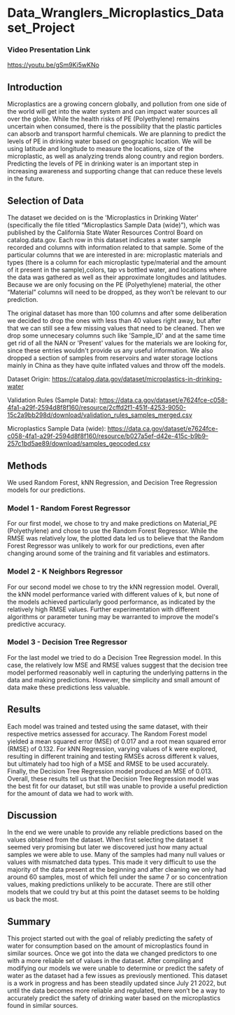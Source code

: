 # Data_Wranglers_Microplastics_Dataset_Project

### Video Presentation Link
https://youtu.be/gSm9Ki5wKNo

## Introduction
Microplastics are a growing concern globally, and pollution from one side of the world will get into the water system and can impact water sources all over the globe. While the health risks of PE (Polyethylene) remains uncertain when consumed, there is the possibility that the plastic particles can absorb and transport harmful chemicals. We are planning to predict the levels of PE in drinking water based on geographic location. We will be using latitude and longitude to measure the locations, size of the microplastic, as well as analyzing trends along country and region borders. Predicting the levels of PE in drinking water is an important step in increasing awareness and supporting change that can reduce these levels in the future.

## Selection of Data
The dataset we decided on is the 'Microplastics in Drinking Water' (specifically the file titled “Microplastics Sample Data (wide)”), which was published by the California State Water Resources Control Board on catalog.data.gov. Each row in this dataset indicates a water sample recorded and columns with information related to that sample. Some of the particular columns that we are interested in are: microplastic materials and types (there is a column for each microplastic type/material and the amount of it present in the sample),colors, tap vs bottled water, and locations where the data was gathered as well as their approximate longitudes and latitudes. Because we are only focusing on the PE (Polyethylene) material, the other “Material” columns will need to be dropped, as they won’t be relevant to our prediction.

The original dataset has more than 100 columns and after some deliberation we decided to drop the ones with less than 40 values right away, but after that we can still see a few missing values that need to be cleaned. Then we drop some unnecesary columns such like 'Sample_ID' and at the same time get rid of all the NAN or 'Present' values for the materials we are looking for, since these entries wouldn't provide us any useful information. We also dropped a section of samples from reservoirs and water storage loctions mainly in China as they have quite inflated values and throw off the models.

Dataset Origin: https://catalog.data.gov/dataset/microplastics-in-drinking-water

Validation Rules (Sample Data): https://data.ca.gov/dataset/e7624fce-c058-4fa1-a29f-2594d8f8f160/resource/2cffd2f1-451f-4253-9050-15c2a9bb298d/download/validation_rules_samples_merged.csv

Microplastics Sample Data (wide): https://data.ca.gov/dataset/e7624fce-c058-4fa1-a29f-2594d8f8f160/resource/b027a5ef-d42e-415c-b9b9-257c1bd5ae89/download/samples_geocoded.csv

## Methods
We used Random Forest, kNN Regression, and Decision Tree Regression models for our predictions.
### Model 1 - Random Forest Regressor
For our first model, we chose to try and make predictions on Material_PE (Polyethylene) and chose to use the Random Forest Regressor. While the RMSE was relatively low, the plotted data led us to believe that the Random Forest Regressor was unlikely to work for our predictions, even after changing around some of the training and fit variables and estimators.
### Model 2 - K Neighbors Regressor
For our second model we chose to try the kNN regression model. Overall, the kNN model performance varied with different values of k, but none of the models achieved particularly good performance, as indicated by the relatively high RMSE values. Further experimentation with different algorithms or parameter tuning may be warranted to improve the model's predictive accuracy.
### Model 3 - Decision Tree Regressor
For the last model we tried to do a Decision Tree Regression model. In this case, the relatively low MSE and RMSE values suggest that the decision tree model performed reasonably well in capturing the underlying patterns in the data and making predictions. However, the simplicity and small amount of data make these predictions less valuable.

## Results
Each model was trained and tested using the same dataset, with their respective metrics assessed for accuracy. The Random Forest model yielded a mean squared error (MSE) of 0.017 and a root mean squared error (RMSE) of 0.132. For kNN Regression, varying values of k were explored, resulting in different training and testing RMSEs across different k values, but ultimately had too high of a MSE and RMSE to be used accurately. Finally, the Decision Tree Regression model produced an MSE of 0.013. Overall, these results tell us that the Decision Tree Regression model was the best fit for our dataset, but still was unable to provide a useful prediction for the amount of data we had to work with.

## Discussion
In the end we were unable to provide any reliable predictions based on the values obtained from the dataset. When first selecting the dataset it seemed very promising but later we discovered just how many actual samples we were able to use. Many of the samples had many null values or values with mismatched data types. This made it very difficult to use the majority of the data present at the beginning and after cleaning we only had around 60 samples, most of which fell under the same 7 or so concentration values, making predictions unlikely to be accurate. There are still other models that we could try but at this point the dataset seems to be holding us back the most.

## Summary
This project started out with the goal of reliably predicting the safety of water for consumption based on the amount of microplastics found in similar sources. Once we got into the data we changed predictors to one with a more reliable set of values in the dataset. After compiling and modifying our models we were unable to determine or predict the safety of water as the dataset had a few issues as previously mentioned. This dataset is a work in progress and has been steadily updated since July 21 2022, but until the data becomes more reliable and regulated, there won’t be a way to accurately predict the safety of drinking water based on the microplastics found in similar sources.
